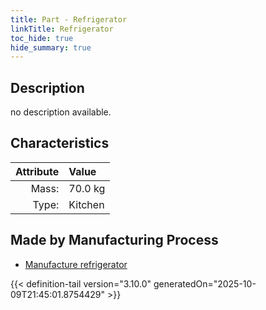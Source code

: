 ```yaml
---
title: Part - Refrigerator
linkTitle: Refrigerator
toc_hide: true
hide_summary: true
---
```

<!-- This is generated by the MarsSim HelpGenertor, do not edit. -->

## Description
no description available.

## Characteristics

| Attribute      | Value |
|--------:|:------|
|Mass:|70.0 kg|
|Type:|Kitchen|

## Made by Manufacturing Process

- [Manufacture refrigerator](/docs/definitions/process/manufacture-refrigerator)




{{< definition-tail version="3.10.0" generatedOn="2025-10-09T21:45:01.8754429" >}}



